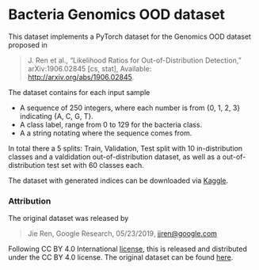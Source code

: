 # Bacteria Genomics OOD dataset

This dataset implements a PyTorch dataset for the Genomics OOD dataset proposed in
> J. Ren et al., “Likelihood Ratios for Out-of-Distribution Detection,” arXiv:1906.02845 [cs, stat], Available: http://arxiv.org/abs/1906.02845.

The dataset contains for each input sample
 - A sequence of 250 integers, where each number is from {0, 1, 2, 3} indicating {A, C, G, T}. 
 - A class label, range from 0 to 129 for the bacteria class.
 - A a string notating where the sequence comes from.

In total there a 5 splits: Train, Validation, Test split with 10 in-distribution classes and a valdidation out-of-distribution dataset, as well as a out-of-distribution test set with 60 classes each.

The dataset with generated indices can be downloaded via [Kaggle](https://www.kaggle.com/svenel/genomics-ood).

### Attribution
The original dataset was released by
> Jie Ren, Google Research, 05/23/2019, jjren@google.com

Following CC BY 4.0 International [license](https://creativecommons.org/licenses/by/4.0/legalcode), this is released and distributed under the CC BY 4.0 license. 
The original dataset can be found [here](https://github.com/google-research/google-research/tree/master/genomics_ood).
